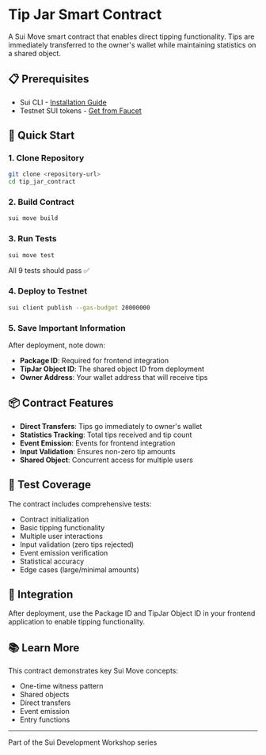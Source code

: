 # Tip Jar Smart Contract

A Sui Move smart contract that enables direct tipping functionality. Tips are immediately transferred to the owner's wallet while maintaining statistics on a shared object.

## 📋 Prerequisites

- Sui CLI - [Installation Guide](https://docs.sui.io/guides/developer/getting-started/sui-install)
- Testnet SUI tokens - [Get from Faucet](https://faucet.sui.io/)

## 🚀 Quick Start

### 1. Clone Repository
```bash
git clone <repository-url>
cd tip_jar_contract
```

### 2. Build Contract
```bash
sui move build
```

### 3. Run Tests
```bash
sui move test
```

All 9 tests should pass ✅

### 4. Deploy to Testnet
```bash
sui client publish --gas-budget 20000000
```

### 5. Save Important Information
After deployment, note down:
- **Package ID**: Required for frontend integration
- **TipJar Object ID**: The shared object ID from deployment
- **Owner Address**: Your wallet address that will receive tips

## 📦 Contract Features

- **Direct Transfers**: Tips go immediately to owner's wallet
- **Statistics Tracking**: Total tips received and tip count
- **Event Emission**: Events for frontend integration
- **Input Validation**: Ensures non-zero tip amounts
- **Shared Object**: Concurrent access for multiple users

## 🧪 Test Coverage

The contract includes comprehensive tests:
- Contract initialization
- Basic tipping functionality
- Multiple user interactions
- Input validation (zero tips rejected)
- Event emission verification
- Statistical accuracy
- Edge cases (large/minimal amounts)

## 🔧 Integration

After deployment, use the Package ID and TipJar Object ID in your frontend application to enable tipping functionality.

## 📚 Learn More

This contract demonstrates key Sui Move concepts:
- One-time witness pattern
- Shared objects
- Direct transfers
- Event emission
- Entry functions

---

Part of the Sui Development Workshop series